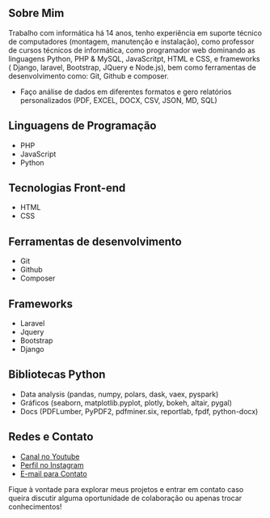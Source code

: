 ## Sobre Mim

Trabalho com informática há 14 anos, tenho experiência em suporte técnico de computadores (montagem, manutenção e instalação), como professor de cursos técnicos de informática, como programador web dominando as linguagens Python, PHP & MySQL, JavaScritpt, HTML e CSS, e frameworks ( Django, laravel, Bootstrap, JQuery e Node.js), bem como ferramentas de desenvolvimento como: Git, Github e composer.
- Faço análise de dados em diferentes formatos e gero relatórios personalizados (PDF, EXCEL, DOCX, CSV, JSON, MD, SQL)

## Linguagens de Programação

- PHP
- JavaScript
- Python

## Tecnologias Front-end

- HTML
- CSS

## Ferramentas de desenvolvimento
- Git
- Github
- Composer

## Frameworks
- Laravel
- Jquery
- Bootstrap
- Django

## Bibliotecas Python
- Data analysis (pandas, numpy, polars, dask, vaex, pyspark)
- Gráficos (seaborn, matplotlib.pyplot, plotly, bokeh, altair, pygal)
- Docs  (PDFLumber, PyPDF2, pdfminer.six, reportlab, fpdf, python-docx)

## Redes e Contato

- [Canal no Youtube](https://www.youtube.com/@codigosprojetos)
- [Perfil no Instagram](https://www.instagram.com/ari.cardoso.93)
- [E-mail para Contato](mailto:aact.ary@gmail.com)


Fique à vontade para explorar meus projetos e entrar em contato caso queira discutir alguma oportunidade de colaboração ou apenas trocar conhecimentos!
